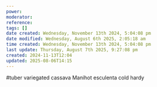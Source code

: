 ```yaml
---
power: 
moderator: 
reference: 
tags: []
date created: Wednesday, November 13th 2024, 5:04:08 pm
date modified: Wednesday, August 6th 2025, 2:05:18 am
time created: Wednesday, November 13th 2024, 5:04:08 pm
last update: Thursday, August 7th 2025, 9:27:08 pm
created: 2024-11-13T12:04
updated: 2025-08-06T14:15
---
```

#tuber 
variegated cassava
Manihot esculenta
cold hardy
